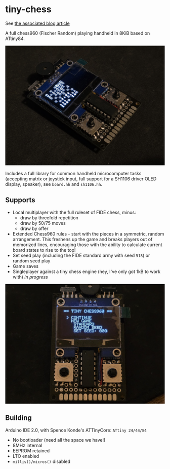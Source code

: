 # tiny-chess

See [the associated blog article](https://mrcoconuat.github.io/posts/tiny-chess/chess.html)

A full chess960 (Fischer Random) playing handheld in 8KiB based on ATtiny84.

![device](/github-assets/device.jpg)

Includes a full library for common handheld microcomputer tasks (accepting matrix or joystick input, full support for a SH1106 driver OLED display, speaker), see `board.hh` and `sh1106.hh`.

## Supports
- Local multiplayer with the full ruleset of FIDE chess, minus:
  - draw by threefold repetition
  - draw by 50/75 moves
  - draw by offer
- Extended Chess960 rules - start with the pieces in a symmetric, random arrangement. This freshens up the game and breaks players out of memorized lines, encouraging those with the ability to calculate current board states to rise to the top!
- Set seed play (including the FIDE standard army with seed `518`) or random seed play
- Game saves
- Singleplayer against a tiny chess engine (hey, I've only got 1kB to work with) *in progress*

![main menu](/github-assets/main-menu.jpg)

## Building

Arduino IDE 2.0, with Spence Konde's ATTinyCore: `ATtiny 24/44/84`
- No bootloader (need all the space we have!)
- 8MHz internal
- EEPROM retained
- LTO enabled
- `millis()/micros()` disabled